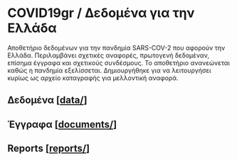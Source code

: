 # COVID19gr / Δεδομένα για την Ελλάδα

Αποθετήριο δεδομένων για την πανδημία SARS-COV-2 που αφορούν την Ελλάδα. Περιλαμβάνει σχετικές αναφορές, πρωτογενή δεδομέναν, επίσημα έγγραφα και σχετικούς συνδέσμους. Το αποθετήριο ανανεώνεται καθώς η πανδημία εξελίσσεται. Δημιουργήθηκε για να λειτουργήσει κυρίως ως αρχείο καταγραφής για μελλοντική αναφορά.

## Δεδομένα [[data/](https://github.com/akritiko/covid19gr/tree/master/data)]



## Έγγραφα [[documents/](https://github.com/akritiko/covid19gr/tree/master/documents)]



## Reports [[reports/](https://github.com/akritiko/covid19gr/tree/master/reports)]

